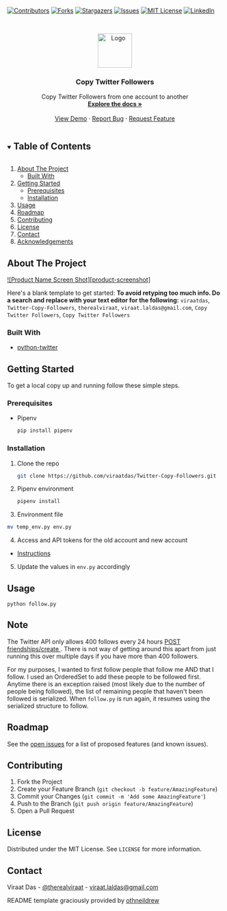 <!--
*** Thanks for checking out the Best-README-Template. If you have a suggestion
*** that would make this better, please fork the repo and create a pull request
*** or simply open an issue with the tag "enhancement".
*** Thanks again! Now go create something AMAZING! :D
***
***
***
*** To avoid retyping too much info. Do a search and replace for the following:
*** viraatdas, repo_name, therealviraat, viraat.laldas@gmail.com, project_title, Copy Twitter Followers
-->



<!-- PROJECT SHIELDS -->
<!--
*** I'm using markdown "reference style" links for readability.
*** Reference links are enclosed in brackets [ ] instead of parentheses ( ).
*** See the bottom of this document for the declaration of the reference variables
*** for contributors-url, forks-url, etc. This is an optional, concise syntax you may use.
*** https://www.markdownguide.org/basic-syntax/#reference-style-links
-->
[![Contributors][contributors-shield]][contributors-url]
[![Forks][forks-shield]][forks-url]
[![Stargazers][stars-shield]][stars-url]
[![Issues][issues-shield]][issues-url]
[![MIT License][license-shield]][license-url]
[![LinkedIn][linkedin-shield]][linkedin-url]



<!-- PROJECT LOGO -->
<br />
<p align="center">
  <a href="https://github.com/viraatdas/Twitter-Copy-Followers">
    <img src="images/logo.png" alt="Logo" width="80" height="80">
  </a>

  <h3 align="center">Copy Twitter Followers</h3>

  <p align="center">
    Copy Twitter Followers from one account to another
    <br />
    <a href="https://github.com/viraatdas/Twitter-Copy-Followers"><strong>Explore the docs »</strong></a>
    <br />
    <br />
    <a href="https://github.com/viraatdas/Twitter-Copy-Followers">View Demo</a>
    ·
    <a href="https://github.com/viraatdas/Twitter-Copy-Followers/issues">Report Bug</a>
    ·
    <a href="https://github.com/viraatdas/Twitter-Copy-Followers/issues">Request Feature</a>
  </p>
</p>



<!-- TABLE OF CONTENTS -->
<details open="open">
  <summary><h2 style="display: inline-block">Table of Contents</h2></summary>
  <ol>
    <li>
      <a href="#about-the-project">About The Project</a>
      <ul>
        <li><a href="#built-with">Built With</a></li>
      </ul>
    </li>
    <li>
      <a href="#getting-started">Getting Started</a>
      <ul>
        <li><a href="#prerequisites">Prerequisites</a></li>
        <li><a href="#installation">Installation</a></li>
      </ul>
    </li>
    <li><a href="#usage">Usage</a></li>
    <li><a href="#roadmap">Roadmap</a></li>
    <li><a href="#contributing">Contributing</a></li>
    <li><a href="#license">License</a></li>
    <li><a href="#contact">Contact</a></li>
    <li><a href="#acknowledgements">Acknowledgements</a></li>
  </ol>
</details>



<!-- ABOUT THE PROJECT -->
## About The Project

[![Product Name Screen Shot][product-screenshot]](https://example.com)

Here's a blank template to get started:
**To avoid retyping too much info. Do a search and replace with your text editor for the following:**
`viraatdas`, `Twitter-Copy-Followers`, `therealviraat`, `viraat.laldas@gmail.com`, `Copy Twitter Followers`, `Copy Twitter Followers`


### Built With

* [python-twitter](https://github.com/bear/python-twitter)



<!-- GETTING STARTED -->
## Getting Started

To get a local copy up and running follow these simple steps.

### Prerequisites
* Pipenv
  ```sh
  pip install pipenv
  ```
### Installation

1. Clone the repo
   ```sh
   git clone https://github.com/viraatdas/Twitter-Copy-Followers.git
   ```
2. Pipenv environment
   ```sh
   pipenv install
   ```
3. Environment file
  ```sh
  mv temp_env.py env.py
  ```
4. Access and API tokens for the old account and new account
  - [Instructions](https://python-twitter.readthedocs.io/en/latest/getting_started.html)

5. Update the values in `env.py` accordingly 


<!-- USAGE EXAMPLES -->
## Usage

`python follow.py`

<!-- NOTE -->
## Note

The Twitter API only allows 400 follows every 24 hours [POST friendships/create
](https://developer.twitter.com/en/docs/twitter-api/v1/accounts-and-users/follow-search-get-users/api-reference/post-friendships-create). There is not way of getting around this apart from just running this over multiple days if you have more than 400 followers. 

For my purposes, I wanted to first follow people that follow me AND that I follow. I used an OrderedSet to add these people to be followed first. Anytime there is  an exception raised (most likely due to the number of people being followed), the list of remaining people that haven't been followed is serialized. When `follow.py` is run again, it resumes using the serialized structure to follow. 


<!-- ROADMAP -->
## Roadmap

See the [open issues](https://github.com/viraatdas/Twitter-Copy-Followers/issues) for a list of proposed features (and known issues).



<!-- CONTRIBUTING -->
## Contributing

1. Fork the Project
2. Create your Feature Branch (`git checkout -b feature/AmazingFeature`)
3. Commit your Changes (`git commit -m 'Add some AmazingFeature'`)
4. Push to the Branch (`git push origin feature/AmazingFeature`)
5. Open a Pull Request



<!-- LICENSE -->
## License

Distributed under the MIT License. See `LICENSE` for more information.



<!-- CONTACT -->
## Contact

Viraat Das - [@therealviraat](https://twitter.com/therealviraat) - viraat.laldas@gmail.com


README template graciously provided by [othneildrew](https://github.com/othneildrew/Best-README-Template/blob/master/BLANK_README.md)

<!-- MARKDOWN LINKS & IMAGES -->
<!-- https://www.markdownguide.org/basic-syntax/#reference-style-links -->
[contributors-shield]: https://img.shields.io/github/contributors/viraatdas/repo.svg?style=for-the-badge
[contributors-url]: https://github.com/viraatdas/repo/graphs/contributors
[forks-shield]: https://img.shields.io/github/forks/viraatdas/repo.svg?style=for-the-badge
[forks-url]: https://github.com/viraatdas/repo/network/members
[stars-shield]: https://img.shields.io/github/stars/viraatdas/repo.svg?style=for-the-badge
[stars-url]: https://github.com/viraatdas/repo/stargazers
[issues-shield]: https://img.shields.io/github/issues/viraatdas/repo.svg?style=for-the-badge
[issues-url]: https://github.com/viraatdas/repo/issues
[license-shield]: https://img.shields.io/github/license/viraatdas/repo.svg?style=for-the-badge
[license-url]: https://github.com/viraatdas/repo/blob/master/LICENSE.txt
[linkedin-shield]: https://img.shields.io/badge/-LinkedIn-black.svg?style=for-the-badge&logo=linkedin&colorB=555
[linkedin-url]: https://linkedin.com/in/viraatdas
